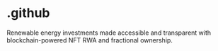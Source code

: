 # .github
Renewable energy investments made accessible and transparent with blockchain-powered NFT RWA and fractional ownership.
